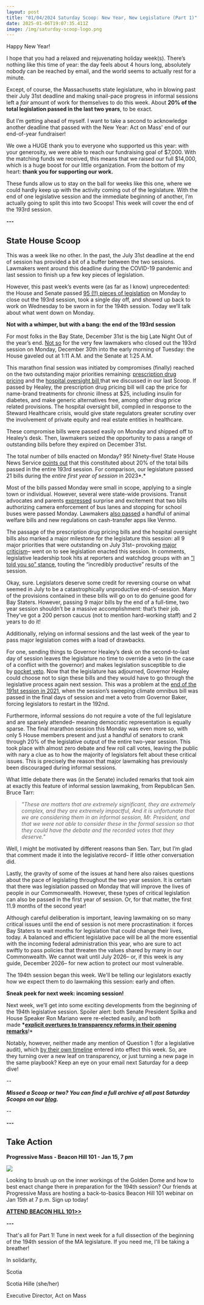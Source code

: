 ```yaml
---
layout: post
title: "01/04/2024 Saturday Scoop: New Year, New Legislature (Part 1)"
date: 2025-01-06T19:07:35.411Z
image: /img/saturday-scoop-logo.png
---
```

Happy New Year! 

I hope that you had a relaxed and rejuvenating holiday week(s). There’s nothing like this time of year: the day feels about 4 hours long, absolutely nobody can be reached by email, and the world seems to actually rest for a minute. 

Except, of course, the Massachusetts state legislature, who in blowing past their July 31st deadline and making snail-pace progress in informal sessions left a *fair* amount of work for themselves to do this week. About **20% of the total legislation passed in the last two years**, to be exact. 

But I’m getting ahead of myself. I want to take a second to acknowledge another deadline that passed with the New Year: Act on Mass' end of our end-of-year fundraiser! 

We owe a HUGE thank you to everyone who supported us this year: with your generosity, we were able to reach our fundraising goal of $7,000. With the matching funds we received, this means that we raised our full $14,000, which is a huge boost for our little organization. From the bottom of my heart: **thank you for supporting our work.** 

These funds allow us to stay on the ball for weeks like this one, where we could hardly keep up with the activity coming out of the legislature. With the end of one legislative session and the immediate beginning of another, I’m actually going to split this into two Scoops! This week will cover the end of the 193rd session. 

**\---**

## State House Scoop

This was a week like no other. In the past, the July 31st deadline at the end of session has provided a bit of a buffer between the two sessions. Lawmakers went around this deadline during the COVID-19 pandemic and last session to finish up a few key pieces of legislation. 

However, this past week’s events were (as far as I know) unprecedented: the House and Senate passed [95 (!!) pieces of legislation](https://click.everyaction.com/k/99851615/521097191/-1881951553?utm_medium=&nvep=ew0KICAiVGVuYW50VXJpIjogIm5ncHZhbjovL3Zhbi9FQS9FQTAwNy8xLzkwMTUxIiwNCiAgIkRpc3RyaWJ1dGlvblVuaXF1ZUlkIjogIjY1YzY3Njg0LTAxY2ItZWYxMS04OGQwLTAwMjI0ODJhOWI0NSIsDQogICJFbWFpbEFkZHJlc3MiOiAic2NvdGlhLmhpbGxlQGdtYWlsLmNvbSINCn0%3D&hmac=uMQJ69BG58tKrRhdssaFD9kmS8yleaQfvb3k_Pikl1o=&emci=d4ab5d53-dbca-ef11-88d0-0022482a9b45&emdi=65c67684-01cb-ef11-88d0-0022482a9b45&ceid=15186377) on Monday to close out the 193rd session, took a single day off, and showed up back to work on Wednesday to be sworn in for the 194th session. Today we’ll talk about what went down on Monday.

**Not with a whimper, but with a bang: the end of the 193rd session**

For most folks in the Bay State, December 31st is the big Late Night Out of the year’s end. [Not so](https://click.everyaction.com/k/99851616/521097192/167373486?utm_medium=&nvep=ew0KICAiVGVuYW50VXJpIjogIm5ncHZhbjovL3Zhbi9FQS9FQTAwNy8xLzkwMTUxIiwNCiAgIkRpc3RyaWJ1dGlvblVuaXF1ZUlkIjogIjY1YzY3Njg0LTAxY2ItZWYxMS04OGQwLTAwMjI0ODJhOWI0NSIsDQogICJFbWFpbEFkZHJlc3MiOiAic2NvdGlhLmhpbGxlQGdtYWlsLmNvbSINCn0%3D&hmac=uMQJ69BG58tKrRhdssaFD9kmS8yleaQfvb3k_Pikl1o=&emci=d4ab5d53-dbca-ef11-88d0-0022482a9b45&emdi=65c67684-01cb-ef11-88d0-0022482a9b45&ceid=15186377) for the very few lawmakers who closed out the 193rd session on Monday, December 30th into the early morning of Tuesday: the House gaveled out at 1:11 A.M. and the Senate at 1:25 A.M. 

This marathon final session was initiated by compromises (finally) reached on the two outstanding major priorities remaining: [prescription drug pricing](https://click.everyaction.com/k/99851617/521097193/-107197905?utm_medium=&nvep=ew0KICAiVGVuYW50VXJpIjogIm5ncHZhbjovL3Zhbi9FQS9FQTAwNy8xLzkwMTUxIiwNCiAgIkRpc3RyaWJ1dGlvblVuaXF1ZUlkIjogIjY1YzY3Njg0LTAxY2ItZWYxMS04OGQwLTAwMjI0ODJhOWI0NSIsDQogICJFbWFpbEFkZHJlc3MiOiAic2NvdGlhLmhpbGxlQGdtYWlsLmNvbSINCn0%3D&hmac=uMQJ69BG58tKrRhdssaFD9kmS8yleaQfvb3k_Pikl1o=&emci=d4ab5d53-dbca-ef11-88d0-0022482a9b45&emdi=65c67684-01cb-ef11-88d0-0022482a9b45&ceid=15186377) and the [hospital oversight bill ](https://click.everyaction.com/k/99851618/521097194/-152011347?utm_medium=&nvep=ew0KICAiVGVuYW50VXJpIjogIm5ncHZhbjovL3Zhbi9FQS9FQTAwNy8xLzkwMTUxIiwNCiAgIkRpc3RyaWJ1dGlvblVuaXF1ZUlkIjogIjY1YzY3Njg0LTAxY2ItZWYxMS04OGQwLTAwMjI0ODJhOWI0NSIsDQogICJFbWFpbEFkZHJlc3MiOiAic2NvdGlhLmhpbGxlQGdtYWlsLmNvbSINCn0%3D&hmac=uMQJ69BG58tKrRhdssaFD9kmS8yleaQfvb3k_Pikl1o=&emci=d4ab5d53-dbca-ef11-88d0-0022482a9b45&emdi=65c67684-01cb-ef11-88d0-0022482a9b45&ceid=15186377)that we discussed in our last Scoop. If passed by Healey, the prescription drug pricing bill will cap the price for name-brand treatments for chronic illness at $25, including insulin for diabetes, and make generic alternatives free, among other drug price related provisions. The hospital oversight bill, compiled in response to the Steward Healthcare crisis, would give state regulators greater scrutiny over the involvement of private equity and real estate entities in healthcare. 

These compromise bills were passed easily on Monday and shipped off to Healey’s desk. Then, lawmakers seized the opportunity to pass a range of outstanding bills before they expired on December 31st. 

The total number of bills enacted on Monday? 95! Ninety-five! State House News Service [points out](https://click.everyaction.com/k/99851619/521097195/-1591084301?utm_medium=&nvep=ew0KICAiVGVuYW50VXJpIjogIm5ncHZhbjovL3Zhbi9FQS9FQTAwNy8xLzkwMTUxIiwNCiAgIkRpc3RyaWJ1dGlvblVuaXF1ZUlkIjogIjY1YzY3Njg0LTAxY2ItZWYxMS04OGQwLTAwMjI0ODJhOWI0NSIsDQogICJFbWFpbEFkZHJlc3MiOiAic2NvdGlhLmhpbGxlQGdtYWlsLmNvbSINCn0%3D&hmac=uMQJ69BG58tKrRhdssaFD9kmS8yleaQfvb3k_Pikl1o=&emci=d4ab5d53-dbca-ef11-88d0-0022482a9b45&emdi=65c67684-01cb-ef11-88d0-0022482a9b45&ceid=15186377) that this constituted about 20% of the total bills passed in the entire 193rd session. For comparison, our legislature passed 21 bills during the *entire first year of session* in 2023*.*  

Most of the bills passed Monday were small in scope, applying to a single town or individual. However, several were state-wide provisions. Transit advocates and parents [expressed](https://click.everyaction.com/k/99851620/521097196/1325080557?utm_medium=&nvep=ew0KICAiVGVuYW50VXJpIjogIm5ncHZhbjovL3Zhbi9FQS9FQTAwNy8xLzkwMTUxIiwNCiAgIkRpc3RyaWJ1dGlvblVuaXF1ZUlkIjogIjY1YzY3Njg0LTAxY2ItZWYxMS04OGQwLTAwMjI0ODJhOWI0NSIsDQogICJFbWFpbEFkZHJlc3MiOiAic2NvdGlhLmhpbGxlQGdtYWlsLmNvbSINCn0%3D&hmac=uMQJ69BG58tKrRhdssaFD9kmS8yleaQfvb3k_Pikl1o=&emci=d4ab5d53-dbca-ef11-88d0-0022482a9b45&emdi=65c67684-01cb-ef11-88d0-0022482a9b45&ceid=15186377) surprise and excitement that two bills authorizing camera enforcement of bus lanes and stopping for school buses were passed Monday. Lawmakers [also passed](https://click.everyaction.com/k/99851621/521097197/-1881951553?utm_medium=&nvep=ew0KICAiVGVuYW50VXJpIjogIm5ncHZhbjovL3Zhbi9FQS9FQTAwNy8xLzkwMTUxIiwNCiAgIkRpc3RyaWJ1dGlvblVuaXF1ZUlkIjogIjY1YzY3Njg0LTAxY2ItZWYxMS04OGQwLTAwMjI0ODJhOWI0NSIsDQogICJFbWFpbEFkZHJlc3MiOiAic2NvdGlhLmhpbGxlQGdtYWlsLmNvbSINCn0%3D&hmac=uMQJ69BG58tKrRhdssaFD9kmS8yleaQfvb3k_Pikl1o=&emci=d4ab5d53-dbca-ef11-88d0-0022482a9b45&emdi=65c67684-01cb-ef11-88d0-0022482a9b45&ceid=15186377) a handful of animal welfare bills and new regulations on cash-transfer apps like Venmo. 

The passage of the prescription drug pricing bills and the hospital oversight bills also marked a major milestone for the legislature this session: all 9 major priorities that were outstanding on July 31st– provoking [major criticism](https://click.everyaction.com/k/99851622/521097198/1651508193?utm_medium=&nvep=ew0KICAiVGVuYW50VXJpIjogIm5ncHZhbjovL3Zhbi9FQS9FQTAwNy8xLzkwMTUxIiwNCiAgIkRpc3RyaWJ1dGlvblVuaXF1ZUlkIjogIjY1YzY3Njg0LTAxY2ItZWYxMS04OGQwLTAwMjI0ODJhOWI0NSIsDQogICJFbWFpbEFkZHJlc3MiOiAic2NvdGlhLmhpbGxlQGdtYWlsLmNvbSINCn0%3D&hmac=uMQJ69BG58tKrRhdssaFD9kmS8yleaQfvb3k_Pikl1o=&emci=d4ab5d53-dbca-ef11-88d0-0022482a9b45&emdi=65c67684-01cb-ef11-88d0-0022482a9b45&ceid=15186377)– went on to see legislation enacted this session. In comments, legislative leadership took hits at reporters and watchdog groups with an [“I told you so” stance](https://click.everyaction.com/k/99851623/521097199/863888240?soid=1107496303234&aid=-B5JcC3tW44&utm_medium=&nvep=ew0KICAiVGVuYW50VXJpIjogIm5ncHZhbjovL3Zhbi9FQS9FQTAwNy8xLzkwMTUxIiwNCiAgIkRpc3RyaWJ1dGlvblVuaXF1ZUlkIjogIjY1YzY3Njg0LTAxY2ItZWYxMS04OGQwLTAwMjI0ODJhOWI0NSIsDQogICJFbWFpbEFkZHJlc3MiOiAic2NvdGlhLmhpbGxlQGdtYWlsLmNvbSINCn0%3D&hmac=uMQJ69BG58tKrRhdssaFD9kmS8yleaQfvb3k_Pikl1o=&emci=d4ab5d53-dbca-ef11-88d0-0022482a9b45&emdi=65c67684-01cb-ef11-88d0-0022482a9b45&ceid=15186377), touting the “incredibly productive” results of the session. 

Okay, sure. Legislators deserve some credit for reversing course on what seemed in July to be a catastrophically unproductive end-of-session. Many of the provisions contained in these bills will go on to do genuine good for Bay Staters. However, passing 9 major bills by the end of a full-time, two year session shouldn’t be a massive accomplishment: that’s their job. They’ve got a 200 person caucus (not to mention hard-working staff) and 2 years to do it! 

Additionally, relying on informal sessions and the last week of the year to pass major legislation comes with a load of drawbacks. 

For one, sending things to Governor Healey’s desk on the second-to-last day of session leaves the legislature no time to override a veto (in the case of a conflict with the governor) and makes legislation susceptible to die by [pocket veto](https://click.everyaction.com/k/99851624/521097246/1781183309?utm_medium=&nvep=ew0KICAiVGVuYW50VXJpIjogIm5ncHZhbjovL3Zhbi9FQS9FQTAwNy8xLzkwMTUxIiwNCiAgIkRpc3RyaWJ1dGlvblVuaXF1ZUlkIjogIjY1YzY3Njg0LTAxY2ItZWYxMS04OGQwLTAwMjI0ODJhOWI0NSIsDQogICJFbWFpbEFkZHJlc3MiOiAic2NvdGlhLmhpbGxlQGdtYWlsLmNvbSINCn0%3D&hmac=uMQJ69BG58tKrRhdssaFD9kmS8yleaQfvb3k_Pikl1o=&emci=d4ab5d53-dbca-ef11-88d0-0022482a9b45&emdi=65c67684-01cb-ef11-88d0-0022482a9b45&ceid=15186377#:~:text=POCKET%20VETO%3A%20A%20strategy%20of,Governor%20doesn't%20sign%20it.). Now that the legislature has adjourned, Governor Healey could choose not to sign these bills and they would have to go through the legislative process again next session. This was a problem at the [end of the 191st session in 2021](https://click.everyaction.com/k/99851625/521097282/-1047274890?utm_medium=&nvep=ew0KICAiVGVuYW50VXJpIjogIm5ncHZhbjovL3Zhbi9FQS9FQTAwNy8xLzkwMTUxIiwNCiAgIkRpc3RyaWJ1dGlvblVuaXF1ZUlkIjogIjY1YzY3Njg0LTAxY2ItZWYxMS04OGQwLTAwMjI0ODJhOWI0NSIsDQogICJFbWFpbEFkZHJlc3MiOiAic2NvdGlhLmhpbGxlQGdtYWlsLmNvbSINCn0%3D&hmac=uMQJ69BG58tKrRhdssaFD9kmS8yleaQfvb3k_Pikl1o=&emci=d4ab5d53-dbca-ef11-88d0-0022482a9b45&emdi=65c67684-01cb-ef11-88d0-0022482a9b45&ceid=15186377), when the session’s sweeping climate omnibus bill was passed in the final days of session and met a veto from Governor Baker, forcing legislators to restart in the 192nd. 

Furthermore, informal sessions do not require a vote of the full legislature and are sparsely attended– meaning democratic representation is equally sparse. The final marathon session this Monday was even more so, with only 5 House members present and just a handful of senators to crank through 20% of the legislative output of the entire two-year session. This took place with almost zero debate and few roll call votes, leaving the public with nary a clue as to how the majority of legislators felt about these critical issues. This is precisely the reason that major lawmaking has previously been discouraged during informal sessions. 

What little debate there was (in the Senate) included remarks that took aim at exactly this feature of informal session lawmaking, from Republican Sen. Bruce Tarr: 

> *"These are matters that are extremely significant, they are extremely complex, and they are extremely impactful, And it is unfortunate that we are considering them in an informal session, Mr. President, and that we were not able to consider these in the formal session so that they could have the debate and the recorded votes that they deserve."*

Well, I might be motivated by different reasons than Sen. Tarr, but I’m glad that comment made it into the legislative record– if little other conversation did. 

Lastly, the gravity of some of the issues at hand here also raises questions about the pace of legislating throughout the two year session. It is certain that there was legislation passed on Monday that will improve the lives of people in our Commonwealth. However, these types of critical legislation can also be passed in the first year of session. Or, for that matter, the first 11.9 months of the second year!

Although careful deliberation is important, leaving lawmaking on so many critical issues until the end of session is not mere procrastination: it forces Bay Staters to wait months for legislation that could change their lives, today. A balanced and efficient legislative pace will be all the more essential with the incoming federal administration this year, who are sure to act swiftly to pass policies that threaten the values shared by many in our Commonwealth. We cannot wait until July 2026– or, if this week is any guide, December 2026– for new action to protect our most vulnerable. 

The 194th session began this week. We'll be telling our legislators exactly how we expect them to do lawmaking this session: early and often.  

**Sneak peek for next week: incoming session!**

Next week, we’ll get into some exciting developments from the beginning of the 194th legislative session. Spoiler alert: both Senate President Spilka and House Speaker Ron Mariano were re-elected easily, and both made **\*[explicit overtures to transparency reforms in their opening remarks](https://click.everyaction.com/k/99851626/521097283/-1975812097?utm_medium=&nvep=ew0KICAiVGVuYW50VXJpIjogIm5ncHZhbjovL3Zhbi9FQS9FQTAwNy8xLzkwMTUxIiwNCiAgIkRpc3RyaWJ1dGlvblVuaXF1ZUlkIjogIjY1YzY3Njg0LTAxY2ItZWYxMS04OGQwLTAwMjI0ODJhOWI0NSIsDQogICJFbWFpbEFkZHJlc3MiOiAic2NvdGlhLmhpbGxlQGdtYWlsLmNvbSINCn0%3D&hmac=uMQJ69BG58tKrRhdssaFD9kmS8yleaQfvb3k_Pikl1o=&emci=d4ab5d53-dbca-ef11-88d0-0022482a9b45&emdi=65c67684-01cb-ef11-88d0-0022482a9b45&ceid=15186377)**!* 

Notably, however, neither made any mention of Question 1 (for a legislative audit), which [by their own timeline](https://click.everyaction.com/k/99851627/521097284/-516444602?utm_medium=&nvep=ew0KICAiVGVuYW50VXJpIjogIm5ncHZhbjovL3Zhbi9FQS9FQTAwNy8xLzkwMTUxIiwNCiAgIkRpc3RyaWJ1dGlvblVuaXF1ZUlkIjogIjY1YzY3Njg0LTAxY2ItZWYxMS04OGQwLTAwMjI0ODJhOWI0NSIsDQogICJFbWFpbEFkZHJlc3MiOiAic2NvdGlhLmhpbGxlQGdtYWlsLmNvbSINCn0%3D&hmac=uMQJ69BG58tKrRhdssaFD9kmS8yleaQfvb3k_Pikl1o=&emci=d4ab5d53-dbca-ef11-88d0-0022482a9b45&emdi=65c67684-01cb-ef11-88d0-0022482a9b45&ceid=15186377) entered into effect this week. So, are they turning over a new leaf on transparency, or just turning a new page in the same playbook? Keep an eye on your email next Saturday for a deep dive!

*\--*

***Missed a Scoop or two? You can find a full archive of all past Saturday Scoops on our [blog](https://actonmass.org/blog?utm_medium=&{{{EngagementData}}}&emci=25102f50-235a-ee11-9937-00224832eb73&emdi=ea000000-0000-0000-0000-000000000001&ceid={{ContactsEmailID}}).***

*\--*

**\---**

## Take Action

**Progressive Mass - Beacon Hill 101 - Jan 15, 7 pm**

![](/img/beacon-hill-101.jpg)

Looking to brush up on the inner workings of the Golden Dome and how to best enact change there in preparation for the 194th session? Our friends at Progressive Mass are hosting a back-to-basics Beacon Hill 101 webinar on Jan 15th at 7 p.m. Sign up today!

**[ATTEND BEACON HILL 101>>](https://click.everyaction.com/k/99851629/521097286/-1559368177?utm_medium=&nvep=ew0KICAiVGVuYW50VXJpIjogIm5ncHZhbjovL3Zhbi9FQS9FQTAwNy8xLzkwMTUxIiwNCiAgIkRpc3RyaWJ1dGlvblVuaXF1ZUlkIjogIjY1YzY3Njg0LTAxY2ItZWYxMS04OGQwLTAwMjI0ODJhOWI0NSIsDQogICJFbWFpbEFkZHJlc3MiOiAic2NvdGlhLmhpbGxlQGdtYWlsLmNvbSINCn0%3D&hmac=uMQJ69BG58tKrRhdssaFD9kmS8yleaQfvb3k_Pikl1o=&emci=d4ab5d53-dbca-ef11-88d0-0022482a9b45&emdi=65c67684-01cb-ef11-88d0-0022482a9b45&ceid=15186377)**

**\---**

That's all for Part 1! Tune in next week for a full dissection of the beginning of the 194th session of the MA legislature. If you need me, I'll be taking a breather! 

In solidarity,

Scotia

Scotia Hille (she/her)

Executive Director, Act on Mass
